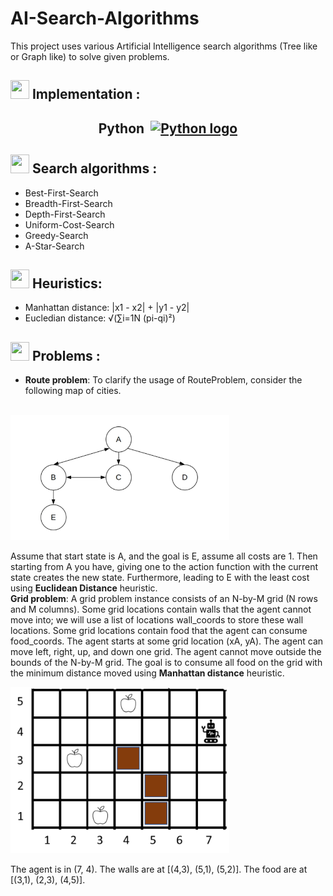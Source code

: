 # AI-Search-Algorithms

This project uses various Artificial Intelligence search algorithms (Tree like or Graph like) to solve given problems.

## <img src="https://cdn-icons-png.flaticon.com/128/4236/4236694.png" style="width:30px;height:30px;"> Implementation :

## <p style="display: flex; justify-content: center;align-items:center;">Python<a href="https://www.python.org"><img src="https://cdn-icons-png.flaticon.com/128/919/919852.png" alt="Python logo" style="width:48px;height:48px;margin-left:10px;"> </a></p>

## <img src="https://cdn-icons-png.flaticon.com/128/8915/8915520.png" style="width:30px;height:30px;"> Search algorithms :

- Best-First-Search
- Breadth-First-Search
- Depth-First-Search
- Uniform-Cost-Search
- Greedy-Search
- A-Star-Search

## <img src="https://cdn-icons-png.flaticon.com/128/1011/1011812.png" style="width:30px;height:30px;"> Heuristics:

- Manhattan distance: |x1 - x2| + |y1 - y2|
- Eucledian distance: √(∑i=1N (pi-qi)²)

## <img src="https://cdn-icons-png.flaticon.com/128/9537/9537313.png" style="width:30px;height:30px;"> Problems :

- <b>Route problem</b>:
To clarify the usage of RouteProblem, consider the following map of cities.
<br>

  <img src="/extra-doc/route_example.PNG" width=350px>

Assume that start state is A, and the goal is E, assume all costs are 1. Then starting from A you have, giving one to the action function with the current state creates the new state. Furthermore, leading to E with the least cost using <b>Euclidean Distance</b> heuristic.
<br>
<b>Grid problem</b>: A grid problem instance consists of an N-by-M grid (N rows and M columns). Some grid locations contain walls that the agent
cannot move into; we will use a list of locations wall_coords to store these wall locations. Some grid locations contain food
that the agent can consume food_coords. The agent starts at some grid location (xA, yA). The agent can move left, right, up,
and down one grid. The agent cannot move outside the bounds of the N-by-M grid. The goal is to consume all food on the grid with the minimum distance moved using <b>Manhattan distance</b> heuristic.

<img src="/extra-doc/grid_example.PNG" alt="Grid example" width=350px >

The agent is in (7, 4). The walls are at [(4,3), (5,1), (5,2)]. The food are at [(3,1), (2,3), (4,5)].
